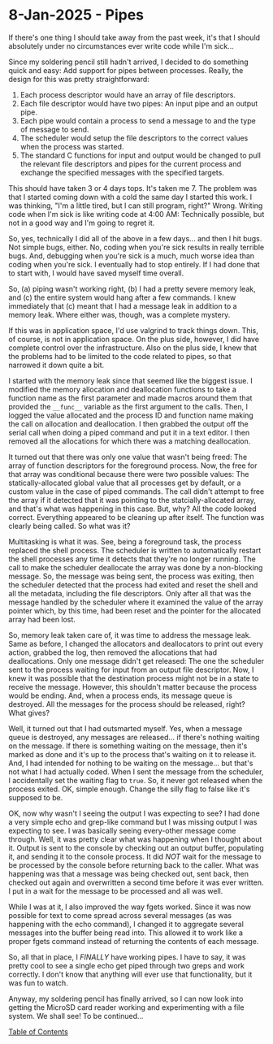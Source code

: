 # 8-Jan-2025 - Pipes

If there's one thing I should take away from the past week, it's that I should absolutely under no circumstances ever write code while I'm sick...

Since my soldering pencil still hadn't arrived, I decided to do something quick and easy:  Add support for pipes between processes.  Really, the design for this was pretty straightforward:

1. Each process descriptor would have an array of file descriptors.
2. Each file descriptor would have two pipes:  An input pipe and an output pipe.
3. Each pipe would contain a process to send a message to and the type of message to send.
4. The scheduler would setup the file descriptors to the correct values when the process was started.
5. The standard C functions for input and output would be changed to pull the relevant file descriptors and pipes for the current process and exchange the specified messages with the specified targets.

This should have taken 3 or 4 days tops.  It's taken me 7.  The problem was that I started coming down with a cold the same day I started this work.  I was thinking, "I'm a little tired, but I can still program, right?"  Wrong.  Writing code when I'm sick is like writing code at 4:00 AM:  Technically possible, but not in a good way and I'm going to regret it.

So, yes, technically I did all of the above in a few days... and then I hit bugs.  Not simple bugs, either.  No, coding when you're sick results in really terrible bugs.  And, debugging when you're sick is a much, much worse idea than coding when you're sick.  I eventually had to stop entirely.  If I had done that to start with, I would have saved myself time overall.

So, (a) piping wasn't working right, (b) I had a pretty severe memory leak, and (c) the entire system would hang after a few commands.  I knew immediately that (c) meant that I had a message leak in addition to a memory leak.  Where either was, though, was a complete mystery.

If this was in application space, I'd use valgrind to track things down.  This, of course, is not in application space.  On the plus side, however, I did have complete control over the infrastructure.  Also on the plus side, I knew that the problems had to be limited to the code related to pipes, so that narrowed it down quite a bit.

I started with the memory leak since that seemed like the biggest issue.  I modified the memory allocation and deallocation functions to take a function name as the first parameter and made macros around them that provided the `__func__` variable as the first argument to the calls.  Then, I logged the value allocated and the process ID and function name making the call on allocation and deallocation.  I then grabbed the output off the serial call when doing a piped command and put it in a text editor.  I then removed all the allocations for which there was a matching deallocation.

It turned out that there was only one value that wasn't being freed:  The array of function descriptors for the foreground process.  Now, the free for that array was conditional because there were two possible values:  The statically-allocated global value that all processes get by default, or a custom value in the case of piped commands.  The call didn't attempt to free the array if it detected that it was pointing to the statcially-allocated array, and that's what was happening in this case.  But, why?  All the code looked correct.  Everything appeared to be cleaning up after itself.  The function was clearly being called.  So what was it?

Multitasking is what it was.  See, being a foreground task, the process replaced the shell process.  The scheduler is written to automatically restart the shell processes any time it detects that they're no longer running.  The call to make the scheduler deallocate the array was done by a non-blocking message.  So, the message was being sent, the process was exiting, then the scheduler detected that the process had exited and reset the shell and all the metadata, including the file descriptors.  Only after all that was the message handled by the scheduler where it examined the value of the array pointer which, by this time, had been reset and the pointer for the allocated array had been lost.

So, memory leak taken care of, it was time to address the message leak.  Same as before, I changed the allocators and deallocators to print out every action, grabbed the log, then removed the allocations that had deallocations.  Only one message didn't get released:  The one the scheduler sent to the process waiting for input from an output file descriptor.  Now, I knew it was possible that the destination process might not be in a state to receive the message.  However, this shouldn't matter because the process would be ending.  And, when a process ends, its message queue is destroyed.  All the messages for the process should be released, right?  What gives?

Well, it turned out that I had outsmarted myself.  Yes, when a message queue is destroyed, any messages are released... if there's nothing waiting on the message.  If there is something waiting on the message, then it's marked as done and it's up to the process that's waiting on it to release it.  And, I had intended for nothing to be waiting on the message... but that's not what I had actually coded.  When I sent the message from the scheduler, I accidentally set the waiting flag to `true`.  So, it never got released when the process exited.  OK, simple enough.  Change the silly flag to false like it's supposed to be.

OK, now why wasn't I seeing the output I was expecting to see?  I had done a very simple echo and grep-like command but I was missing output I was expecting to see.  I was basically seeing every-other message come through.  Well, it was pretty clear what was happening when I thought about it.  Output is sent to the console by checking out an output buffer, populating it, and sending it to the console process.  It did *NOT* wait for the message to be processed by the console before returning back to the caller.  What was happening was that a message was being checked out, sent back, then checked out again and overwritten a second time before it was ever written.  I put in a wait for the message to be processed and all was well.

While I was at it, I also improved the way fgets worked.  Since it was now possible for text to come spread across several messages (as was happening with the echo command), I changed it to aggregate several messages into the buffer being read into.  This allowed it to work like a proper fgets command instead of returning the contents of each message.

So, all that in place, I *FINALLY* have working pipes.  I have to say, it was pretty cool to see a single echo get piped through two greps and work correctly.  I don't know that anything will ever use that functionality, but it was fun to watch.

Anyway, my soldering pencil has finally arrived, so I can now look into getting the MicroSD card reader working and experimenting with a file system.  We shall see!  To be continued...

[Table of Contents](.)
